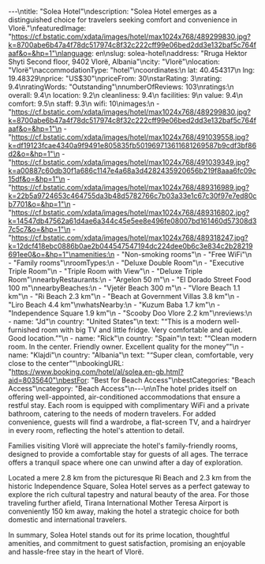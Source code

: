 ---\ntitle: "Solea Hotel"\ndescription: "Solea Hotel emerges as a distinguished choice for travelers seeking comfort and convenience in Vlorë."\nfeaturedImage: "https://cf.bstatic.com/xdata/images/hotel/max1024x768/489299830.jpg?k=8700abe6b47a4f78dc517974c8f32c222cff99e06bed2dd3e132baf5c764faaf&o=&hp=1"\nlanguage: en\nslug: solea-hotel\naddress: "Rruga Hektor Shyti Second floor, 9402 Vlorë, Albania"\ncity: "Vlorë"\nlocation: "Vlorë"\naccommodationType: "hotel"\ncoordinates:\n  lat: 40.454317\n  lng: 19.48329\nprice: "US$30"\npriceFrom: 30\nstarRating: 3\nrating: 9.4\nratingWords: "Outstanding"\nnumberOfReviews: 103\nratings:\n  overall: 9.4\n  location: 9.2\n  cleanliness: 9.4\n  facilities: 9\n  value: 9.4\n  comfort: 9.5\n  staff: 9.3\n  wifi: 10\nimages:\n  - "https://cf.bstatic.com/xdata/images/hotel/max1024x768/489299830.jpg?k=8700abe6b47a4f78dc517974c8f32c222cff99e06bed2dd3e132baf5c764faaf&o=&hp=1"\n  - "https://cf.bstatic.com/xdata/images/hotel/max1024x768/491039558.jpg?k=df19123fcae4340a9f9491e805835fb501969713611681269587b9cdf3bf86d2&o=&hp=1"\n  - "https://cf.bstatic.com/xdata/images/hotel/max1024x768/491039349.jpg?k=a00887c60db30f1a686c1147e4a68a3d4282435920656b219f8aaa6fc09c15df&o=&hp=1"\n  - "https://cf.bstatic.com/xdata/images/hotel/max1024x768/489316989.jpg?k=22b5a9724653c464755da3b48d5782766c7b03a33e1c67c30f97e7ed80cb7701&o=&hp=1"\n  - "https://cf.bstatic.com/xdata/images/hotel/max1024x768/489316802.jpg?k=14547db47562a61d4ae6a344c45e5ee8e496fe08007bd161460d57308d37c5c7&o=&hp=1"\n  - "https://cf.bstatic.com/xdata/images/hotel/max1024x768/489318247.jpg?k=12dcf418ebc0886b0ae2b044547547194dc224dee0b6c3e834c2b28219691ee0&o=&hp=1"\namenities:\n  - "Non-smoking rooms"\n  - "Free WiFi"\n  - "Family rooms"\nroomTypes:\n  - "Deluxe Double Room"\n  - "Executive Triple Room"\n  - "Triple Room with View"\n  - "Deluxe Triple Room"\nnearbyRestaurants:\n  - "Argelon 50 m"\n  - "El Dorado Street Food 100 m"\nnearbyBeaches:\n  - "Vjetër Beach 300 m"\n  - "Vlore Beach 1.1 km"\n  - "Ri Beach 2.3 km"\n  - "Beach at Government Villas 3.8 km"\n  - "Liro Beach 4.4 km"\nwhatsNearby:\n  - "Kuzum Baba 1.7 km"\n  - "Independence Square 1.9 km"\n  - "Scooby Doo Vlore 2.2 km"\nreviews:\n  - name: "Jd"\n    country: "United States"\n    text: "“This is a modern well-furnished room with big TV and little fridge. Very comfortable and quiet. Good location.”"\n  - name: "Rick"\n    country: "Spain"\n    text: "“Clean modern room. In the center. Friendly owner. Excellent quality for the money”"\n  - name: "Klajdi"\n    country: "Albania"\n    text: "“Super clean, comfortable, very close to the center”"\nbookingURL: "https://www.booking.com/hotel/al/solea.en-gb.html?aid=8035640"\nbestFor: "Best for Beach Access"\nbestCategories: "Beach Access"\ncategory: "Beach Access"\n---\n\nThe hotel prides itself on offering well-appointed, air-conditioned accommodations that ensure a restful stay. Each room is equipped with complimentary WiFi and a private bathroom, catering to the needs of modern travelers. For added convenience, guests will find a wardrobe, a flat-screen TV, and a hairdryer in every room, reflecting the hotel's attention to detail.

Families visiting Vlorë will appreciate the hotel's family-friendly rooms, designed to provide a comfortable stay for guests of all ages. The terrace offers a tranquil space where one can unwind after a day of exploration.

Located a mere 2.8 km from the picturesque Ri Beach and 2.3 km from the historic Independence Square, Solea Hotel serves as a perfect gateway to explore the rich cultural tapestry and natural beauty of the area. For those traveling further afield, Tirana International Mother Teresa Airport is conveniently 150 km away, making the hotel a strategic choice for both domestic and international travelers.

In summary, Solea Hotel stands out for its prime location, thoughtful amenities, and commitment to guest satisfaction, promising an enjoyable and hassle-free stay in the heart of Vlorë.